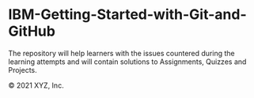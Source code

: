 # IBM-Getting-Started-with-Git-and-GitHub
The repository will help learners with the issues countered during the learning attempts and will contain solutions to Assignments, Quizzes and Projects.





© 2021 XYZ, Inc.
